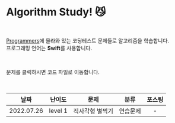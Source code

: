 # Algorithm Study! 😼

</br>

[Programmers](https://programmers.co.kr/)에 올라와 있는 코딩테스트 문제들로 알고리즘을 학습합니다.  
프로그래밍 언어는 **Swift**를 사용합니다.

</br>

문제를 클릭하시면 코드 파일로 이동합니다.

</br>

| **날짜**     | **난이도** | **문제**   | **분류** | **포스팅** |
|:----------:|:-------:|:--------:|:------:|:-------:|
| 2022.07.26 | level 1 | 직사각형 별찍기 | 연습문제   | -       |
